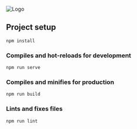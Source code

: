 ![Logo](https://github.com/sashachepuha/orbitale/blob/ebc092296538edaa0bb5b18936423dc3520ef2bc/logo.png)

## Project setup
```
npm install
```

### Compiles and hot-reloads for development
```
npm run serve
```

### Compiles and minifies for production
```
npm run build
```

### Lints and fixes files
```
npm run lint
```
